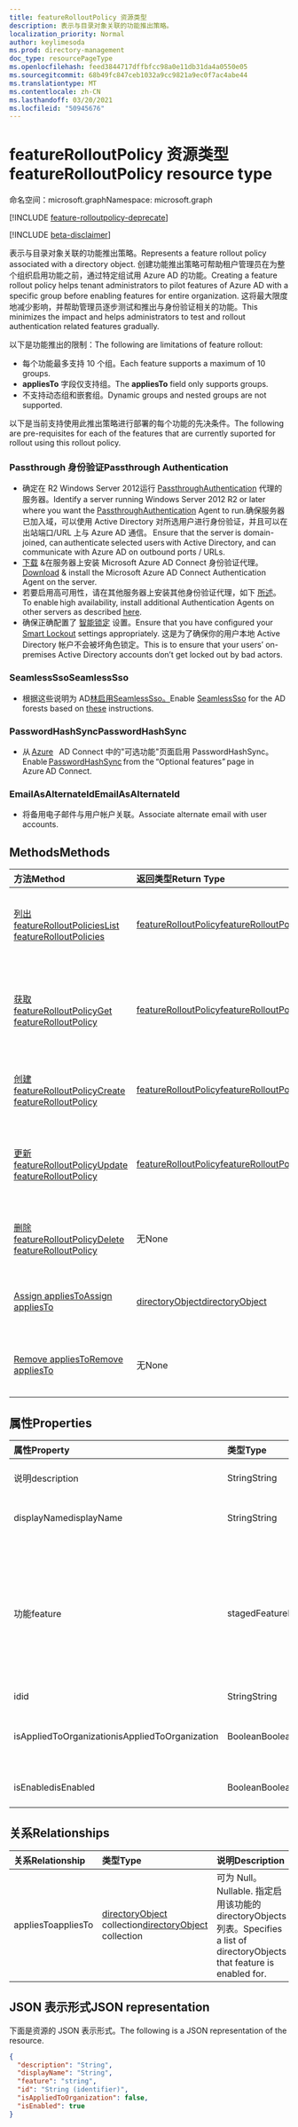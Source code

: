```yaml
---
title: featureRolloutPolicy 资源类型
description: 表示与目录对象关联的功能推出策略。
localization_priority: Normal
author: keylimesoda
ms.prod: directory-management
doc_type: resourcePageType
ms.openlocfilehash: feed3844717dffbfcc98a0e11db31da4a0550e05
ms.sourcegitcommit: 68b49fc847ceb1032a9cc9821a9ec0f7ac4abe44
ms.translationtype: MT
ms.contentlocale: zh-CN
ms.lasthandoff: 03/20/2021
ms.locfileid: "50945676"
---
```

# <a name="featurerolloutpolicy-resource-type"></a><span data-ttu-id="b2102-103">featureRolloutPolicy 资源类型</span><span class="sxs-lookup"><span data-stu-id="b2102-103">featureRolloutPolicy resource type</span></span>

<span data-ttu-id="b2102-104">命名空间：microsoft.graph</span><span class="sxs-lookup"><span data-stu-id="b2102-104">Namespace: microsoft.graph</span></span>

[!INCLUDE [feature-rolloutpolicy-deprecate](../../includes/directory-featurerolloutpolicies-deprecate.md)]

[!INCLUDE [beta-disclaimer](../../includes/beta-disclaimer.md)]

<span data-ttu-id="b2102-105">表示与目录对象关联的功能推出策略。</span><span class="sxs-lookup"><span data-stu-id="b2102-105">Represents a feature rollout policy associated with a directory object.</span></span> <span data-ttu-id="b2102-106">创建功能推出策略可帮助租户管理员在为整个组织启用功能之前，通过特定组试用 Azure AD 的功能。</span><span class="sxs-lookup"><span data-stu-id="b2102-106">Creating a feature rollout policy helps tenant administrators to pilot features of Azure AD with a specific group before enabling features for entire organization.</span></span> <span data-ttu-id="b2102-107">这将最大限度地减少影响，并帮助管理员逐步测试和推出与身份验证相关的功能。</span><span class="sxs-lookup"><span data-stu-id="b2102-107">This minimizes the impact and helps administrators to test and rollout authentication related features gradually.</span></span>

<span data-ttu-id="b2102-108">以下是功能推出的限制：</span><span class="sxs-lookup"><span data-stu-id="b2102-108">The following are limitations of feature rollout:</span></span>

- <span data-ttu-id="b2102-109">每个功能最多支持 10 个组。</span><span class="sxs-lookup"><span data-stu-id="b2102-109">Each feature supports a maximum of 10 groups.</span></span>
- <span data-ttu-id="b2102-110">**appliesTo** 字段仅支持组。</span><span class="sxs-lookup"><span data-stu-id="b2102-110">The **appliesTo** field only supports groups.</span></span>
- <span data-ttu-id="b2102-111">不支持动态组和嵌套组。</span><span class="sxs-lookup"><span data-stu-id="b2102-111">Dynamic groups and nested groups are not supported.</span></span>

<span data-ttu-id="b2102-112">以下是当前支持使用此推出策略进行部署的每个功能的先决条件。</span><span class="sxs-lookup"><span data-stu-id="b2102-112">The following are pre-requisites for each of the features that are currently suported for rollout using this rollout policy.</span></span>

### <a name="passthrough-authentication"></a><span data-ttu-id="b2102-113">Passthrough 身份验证</span><span class="sxs-lookup"><span data-stu-id="b2102-113">Passthrough Authentication</span></span>

* <span data-ttu-id="b2102-114">确定在 R2 Windows Server 2012运行 [PassthroughAuthentication](/azure/active-directory/hybrid/how-to-connect-pta) 代理的服务器。</span><span class="sxs-lookup"><span data-stu-id="b2102-114">Identify a server running Windows Server 2012 R2 or later where you want the [PassthroughAuthentication](/azure/active-directory/hybrid/how-to-connect-pta) Agent to run.</span></span><span data-ttu-id="b2102-115">确保服务器已加入域，可以使用 Active Directory 对所选用户进行身份验证，并且可以在出站端口/URL 上与 Azure AD 通信。</span><span class="sxs-lookup"><span data-stu-id="b2102-115"> Ensure that the server is domain-joined, can authenticate selected users with Active Directory, and can communicate with Azure AD on outbound ports / URLs.</span></span>
* <span data-ttu-id="b2102-116">[下载](https://aka.ms/getauthagent) &在服务器上安装 Microsoft Azure AD Connect 身份验证代理。</span><span class="sxs-lookup"><span data-stu-id="b2102-116">[Download](https://aka.ms/getauthagent) & install the Microsoft Azure AD Connect Authentication Agent on the server.</span></span>
* <span data-ttu-id="b2102-117">若要启用高可用性，请在其他服务器上安装其他身份验证代理，如下 [所述](/azure/active-directory/hybrid/how-to-connect-pta-quick-start#step-4-ensure-high-availability)。</span><span class="sxs-lookup"><span data-stu-id="b2102-117">To enable high availability, install additional Authentication Agents on other servers as described [here](/azure/active-directory/hybrid/how-to-connect-pta-quick-start#step-4-ensure-high-availability).</span></span>
* <span data-ttu-id="b2102-118">确保正确配置了 [智能锁定](/azure/active-directory/authentication/howto-password-smart-lockout) 设置。</span><span class="sxs-lookup"><span data-stu-id="b2102-118">Ensure that you have configured your [Smart Lockout](/azure/active-directory/authentication/howto-password-smart-lockout) settings appropriately.</span></span> <span data-ttu-id="b2102-119">这是为了确保你的用户本地 Active Directory 帐户不会被坏角色锁定。</span><span class="sxs-lookup"><span data-stu-id="b2102-119">This is to ensure that your users’ on-premises Active Directory accounts don’t get locked out by bad actors.</span></span>

### <a name="seamlesssso"></a><span data-ttu-id="b2102-120">SeamlessSso</span><span class="sxs-lookup"><span data-stu-id="b2102-120">SeamlessSso</span></span>

* <span data-ttu-id="b2102-121">根据这些说明为 AD[林启用](/azure/active-directory/hybrid/tshoot-connect-sso#manual-reset-of-the-feature)[SeamlessSso。](/azure/active-directory/hybrid/how-to-connect-sso)</span><span class="sxs-lookup"><span data-stu-id="b2102-121">Enable [SeamlessSso](/azure/active-directory/hybrid/how-to-connect-sso) for the AD forests based on [these](/azure/active-directory/hybrid/tshoot-connect-sso#manual-reset-of-the-feature) instructions.</span></span>

### <a name="passwordhashsync"></a><span data-ttu-id="b2102-122">PasswordHashSync</span><span class="sxs-lookup"><span data-stu-id="b2102-122">PasswordHashSync</span></span>

* <span data-ttu-id="b2102-123">从 [Azure](/azure/active-directory/hybrid/whatis-phs)   AD Connect 中的"可选功能"页面启用 PasswordHashSync。</span><span class="sxs-lookup"><span data-stu-id="b2102-123">Enable [PasswordHashSync](/azure/active-directory/hybrid/whatis-phs) from the “Optional features” page in Azure AD Connect.</span></span>

### <a name="emailasalternateid"></a><span data-ttu-id="b2102-124">EmailAsAlternateId</span><span class="sxs-lookup"><span data-stu-id="b2102-124">EmailAsAlternateId</span></span>

* <span data-ttu-id="b2102-125">将备用电子邮件与用户帐户关联。</span><span class="sxs-lookup"><span data-stu-id="b2102-125">Associate alternate email  with user accounts.</span></span>

## <a name="methods"></a><span data-ttu-id="b2102-126">Methods</span><span class="sxs-lookup"><span data-stu-id="b2102-126">Methods</span></span>

| <span data-ttu-id="b2102-127">方法</span><span class="sxs-lookup"><span data-stu-id="b2102-127">Method</span></span>                                                                         | <span data-ttu-id="b2102-128">返回类型</span><span class="sxs-lookup"><span data-stu-id="b2102-128">Return Type</span></span>                                     | <span data-ttu-id="b2102-129">说明</span><span class="sxs-lookup"><span data-stu-id="b2102-129">Description</span></span>                                                               |
|:-------------------------------------------------------------------------------|:------------------------------------------------|:--------------------------------------------------------------------------|
| [<span data-ttu-id="b2102-130">列出 featureRolloutPolicies</span><span class="sxs-lookup"><span data-stu-id="b2102-130">List featureRolloutPolicies</span></span>](../api/list-featurerolloutpolicies.md) | [<span data-ttu-id="b2102-131">featureRolloutPolicy</span><span class="sxs-lookup"><span data-stu-id="b2102-131">featureRolloutPolicy</span></span>](featurerolloutpolicy.md) | <span data-ttu-id="b2102-132">检索 featureRolloutPolicy 对象的列表。</span><span class="sxs-lookup"><span data-stu-id="b2102-132">Retrieve a list of featureRolloutPolicy objects.</span></span>                          |
| [<span data-ttu-id="b2102-133">获取 featureRolloutPolicy</span><span class="sxs-lookup"><span data-stu-id="b2102-133">Get featureRolloutPolicy</span></span>](../api/featurerolloutpolicy-get.md)                 | [<span data-ttu-id="b2102-134">featureRolloutPolicy</span><span class="sxs-lookup"><span data-stu-id="b2102-134">featureRolloutPolicy</span></span>](featurerolloutpolicy.md) | <span data-ttu-id="b2102-135">检索 featurerolloutpolicy 对象的属性和关系。</span><span class="sxs-lookup"><span data-stu-id="b2102-135">Retrieve the properties and relationships of featurerolloutpolicy object.</span></span> |
| [<span data-ttu-id="b2102-136">创建 featureRolloutPolicy</span><span class="sxs-lookup"><span data-stu-id="b2102-136">Create featureRolloutPolicy</span></span>](../api/post-featurerolloutpolicies.md) | [<span data-ttu-id="b2102-137">featureRolloutPolicy</span><span class="sxs-lookup"><span data-stu-id="b2102-137">featureRolloutPolicy</span></span>](featurerolloutpolicy.md) | <span data-ttu-id="b2102-138">创建新的 featureRolloutPolicy 对象。</span><span class="sxs-lookup"><span data-stu-id="b2102-138">Create a new featureRolloutPolicy object.</span></span>                                 |
| [<span data-ttu-id="b2102-139">更新 featureRolloutPolicy</span><span class="sxs-lookup"><span data-stu-id="b2102-139">Update featureRolloutPolicy</span></span>](../api/featurerolloutpolicy-update.md)           | [<span data-ttu-id="b2102-140">featureRolloutPolicy</span><span class="sxs-lookup"><span data-stu-id="b2102-140">featureRolloutPolicy</span></span>](featurerolloutpolicy.md) | <span data-ttu-id="b2102-141">更新 featurerolloutpolicy 对象的属性。</span><span class="sxs-lookup"><span data-stu-id="b2102-141">Update the properties of featurerolloutpolicy object.</span></span>                     |
| [<span data-ttu-id="b2102-142">删除 featureRolloutPolicy</span><span class="sxs-lookup"><span data-stu-id="b2102-142">Delete featureRolloutPolicy</span></span>](../api/featurerolloutpolicy-delete.md)           | <span data-ttu-id="b2102-143">无</span><span class="sxs-lookup"><span data-stu-id="b2102-143">None</span></span>                                            | <span data-ttu-id="b2102-144">删除 featureRolloutPolicy 对象。</span><span class="sxs-lookup"><span data-stu-id="b2102-144">Delete a featureRolloutPolicy object.</span></span>                                     |
| [<span data-ttu-id="b2102-145">Assign appliesTo</span><span class="sxs-lookup"><span data-stu-id="b2102-145">Assign appliesTo</span></span>](../api/featurerolloutpolicy-post-appliesto.md)              | [<span data-ttu-id="b2102-146">directoryObject</span><span class="sxs-lookup"><span data-stu-id="b2102-146">directoryObject</span></span>](directoryobject.md)           | <span data-ttu-id="b2102-147">将 directoryObject 分配给功能推出。</span><span class="sxs-lookup"><span data-stu-id="b2102-147">Assign a directoryObject to feature rollout.</span></span>                              |
| [<span data-ttu-id="b2102-148">Remove appliesTo</span><span class="sxs-lookup"><span data-stu-id="b2102-148">Remove appliesTo</span></span>](../api/featurerolloutpolicy-delete-appliesto.md)            | <span data-ttu-id="b2102-149">无</span><span class="sxs-lookup"><span data-stu-id="b2102-149">None</span></span>                                            | <span data-ttu-id="b2102-150">从功能推出中删除 directoryObject。</span><span class="sxs-lookup"><span data-stu-id="b2102-150">Remove a directoryObject from feature rollout.</span></span>                            |

## <a name="properties"></a><span data-ttu-id="b2102-151">属性</span><span class="sxs-lookup"><span data-stu-id="b2102-151">Properties</span></span>

| <span data-ttu-id="b2102-152">属性</span><span class="sxs-lookup"><span data-stu-id="b2102-152">Property</span></span>     | <span data-ttu-id="b2102-153">类型</span><span class="sxs-lookup"><span data-stu-id="b2102-153">Type</span></span>        | <span data-ttu-id="b2102-154">说明</span><span class="sxs-lookup"><span data-stu-id="b2102-154">Description</span></span> |
|:-------------|:------------|:------------|
|<span data-ttu-id="b2102-155">说明</span><span class="sxs-lookup"><span data-stu-id="b2102-155">description</span></span>|<span data-ttu-id="b2102-156">String</span><span class="sxs-lookup"><span data-stu-id="b2102-156">String</span></span>|<span data-ttu-id="b2102-157">此功能推出策略的说明。</span><span class="sxs-lookup"><span data-stu-id="b2102-157">A description for this feature rollout policy.</span></span>|
|<span data-ttu-id="b2102-158">displayName</span><span class="sxs-lookup"><span data-stu-id="b2102-158">displayName</span></span>|<span data-ttu-id="b2102-159">String</span><span class="sxs-lookup"><span data-stu-id="b2102-159">String</span></span>|<span data-ttu-id="b2102-160">此功能显示名称策略的部署策略。</span><span class="sxs-lookup"><span data-stu-id="b2102-160">The display name for this  feature rollout policy.</span></span>|
|<span data-ttu-id="b2102-161">功能</span><span class="sxs-lookup"><span data-stu-id="b2102-161">feature</span></span>|<span data-ttu-id="b2102-162">stagedFeatureName</span><span class="sxs-lookup"><span data-stu-id="b2102-162">stagedFeatureName</span></span>| <span data-ttu-id="b2102-163">可取值为：`passthroughAuthentication`、`seamlessSso`、`passwordHashSync`、`emailAsAlternateId`、`unknownFutureValue`。</span><span class="sxs-lookup"><span data-stu-id="b2102-163">Possible values are: `passthroughAuthentication`, `seamlessSso`, `passwordHashSync`, `emailAsAlternateId`, `unknownFutureValue`.</span></span>|
|<span data-ttu-id="b2102-164">id</span><span class="sxs-lookup"><span data-stu-id="b2102-164">id</span></span>|<span data-ttu-id="b2102-165">String</span><span class="sxs-lookup"><span data-stu-id="b2102-165">String</span></span>| <span data-ttu-id="b2102-166">只读。</span><span class="sxs-lookup"><span data-stu-id="b2102-166">Read-only.</span></span>|
|<span data-ttu-id="b2102-167">isAppliedToOrganization</span><span class="sxs-lookup"><span data-stu-id="b2102-167">isAppliedToOrganization</span></span>|<span data-ttu-id="b2102-168">Boolean</span><span class="sxs-lookup"><span data-stu-id="b2102-168">Boolean</span></span>|<span data-ttu-id="b2102-169">指示是否应当将此功能推出策略应用于整个组织。</span><span class="sxs-lookup"><span data-stu-id="b2102-169">Indicates whether this feature rollout policy should be applied to the entire organization.</span></span>|
|<span data-ttu-id="b2102-170">isEnabled</span><span class="sxs-lookup"><span data-stu-id="b2102-170">isEnabled</span></span>|<span data-ttu-id="b2102-171">Boolean</span><span class="sxs-lookup"><span data-stu-id="b2102-171">Boolean</span></span>|<span data-ttu-id="b2102-172">指示是否启用功能推出。</span><span class="sxs-lookup"><span data-stu-id="b2102-172">Indicates whether the feature rollout is enabled.</span></span>|

## <a name="relationships"></a><span data-ttu-id="b2102-173">关系</span><span class="sxs-lookup"><span data-stu-id="b2102-173">Relationships</span></span>

| <span data-ttu-id="b2102-174">关系</span><span class="sxs-lookup"><span data-stu-id="b2102-174">Relationship</span></span> | <span data-ttu-id="b2102-175">类型</span><span class="sxs-lookup"><span data-stu-id="b2102-175">Type</span></span>        | <span data-ttu-id="b2102-176">说明</span><span class="sxs-lookup"><span data-stu-id="b2102-176">Description</span></span> |
|:-------------|:------------|:------------|
|<span data-ttu-id="b2102-177">appliesTo</span><span class="sxs-lookup"><span data-stu-id="b2102-177">appliesTo</span></span>|<span data-ttu-id="b2102-178">[directoryObject](directoryobject.md) collection</span><span class="sxs-lookup"><span data-stu-id="b2102-178">[directoryObject](directoryobject.md) collection</span></span>| <span data-ttu-id="b2102-179">可为 Null。</span><span class="sxs-lookup"><span data-stu-id="b2102-179">Nullable.</span></span> <span data-ttu-id="b2102-180">指定启用该功能的 directoryObjects 列表。</span><span class="sxs-lookup"><span data-stu-id="b2102-180">Specifies a list of directoryObjects that feature is enabled for.</span></span>|

## <a name="json-representation"></a><span data-ttu-id="b2102-181">JSON 表示形式</span><span class="sxs-lookup"><span data-stu-id="b2102-181">JSON representation</span></span>

<span data-ttu-id="b2102-182">下面是资源的 JSON 表示形式。</span><span class="sxs-lookup"><span data-stu-id="b2102-182">The following is a JSON representation of the resource.</span></span>

<!-- {
  "blockType": "resource",
  "optionalProperties": [

  ],
  "@odata.type": "microsoft.graph.featureRolloutPolicy",
  "keyProperty": "id"
}-->

```json
{
  "description": "String",
  "displayName": "String",
  "feature": "string",
  "id": "String (identifier)",
  "isAppliedToOrganization": false,
  "isEnabled": true
}
```

<!-- uuid: 16cd6b66-4b1a-43a1-adaf-3a886856ed98
2019-02-04 14:57:30 UTC -->
<!-- {
  "type": "#page.annotation",
  "description": "featureRolloutPolicy resource",
  "keywords": "",
  "section": "documentation",
  "tocPath": ""
}-->


